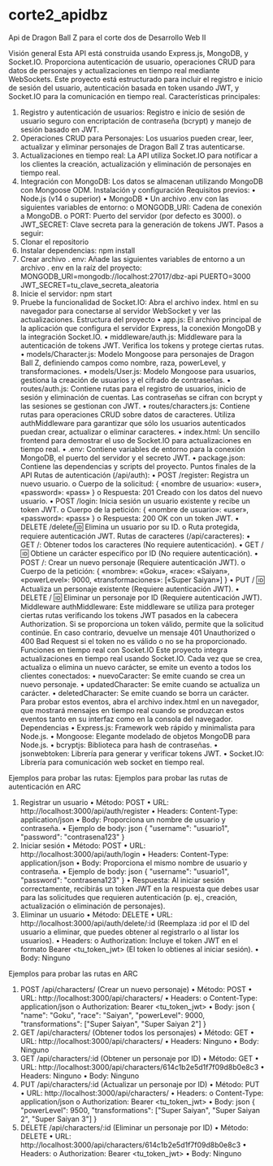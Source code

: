 # corte2_apidbz
Api de Dragon Ball Z para el corte dos de Desarrollo Web II

Visión general
Esta API está construida usando Express.js, MongoDB, y Socket.IO. Proporciona autenticación de usuario, operaciones CRUD para datos de personajes y actualizaciones en tiempo real mediante WebSockets. Este proyecto está estructurado para incluir el registro e inicio de sesión del usuario, autenticación basada en token usando JWT, y Socket.IO para la comunicación en tiempo real.
Características principales:
1.	Registro y autenticación de usuarios: Registro e inicio de sesión de usuario seguro con encriptación de contraseña (bcrypt) y manejo de sesión basado en JWT.
2.	Operaciones CRUD para Personajes: Los usuarios pueden crear, leer, actualizar y eliminar personajes de Dragon Ball Z tras autenticarse.
3.	Actualizaciones en tiempo real: La API utiliza Socket.IO para notificar a los clientes la creación, actualización y eliminación de personajes en tiempo real.
4.	Integración con MongoDB: Los datos se almacenan utilizando MongoDB con Mongoose ODM.
Instalación y configuración
Requisitos previos:
•	Node.js (v14 o superior)
•	MongoDB
•	Un archivo .env con las siguientes variables de entorno:
o	MONGODB_URI: Cadena de conexión a MongoDB.
o	PORT: Puerto del servidor (por defecto es 3000).
o	JWT_SECRET: Clave secreta para la generación de tokens JWT.
Pasos a seguir:
1.	Clonar el repositorio
2.	Instalar dependencias: npm install
3.	Crear archivo . env: Añade las siguientes variables de entorno a un archivo . env en la raíz del proyecto:
MONGODB_URI=mongodb://localhost:27017/dbz-api
PUERTO=3000
JWT_SECRET=tu_clave_secreta_aleatoria
4.	Inicie el servidor: npm start
5.	Pruebe la funcionalidad de Socket.IO: Abra el archivo index. html en su navegador para conectarse al servidor WebSocket y ver las actualizaciones.
Estructura del proyecto
•	app.js: El archivo principal de la aplicación que configura el servidor Express, la conexión MongoDB y la integración Socket.IO.
•	middleware/auth.js: Middleware para la autenticación de tokens JWT. Verifica los tokens y protege ciertas rutas.
•	models/Character.js: Modelo Mongoose para personajes de Dragon Ball Z, definiendo campos como nombre, raza, powerLevel, y transformaciones.
•	models/User.js: Modelo Mongoose para usuarios, gestiona la creación de usuarios y el cifrado de contraseñas.
•	routes/auth.js: Contiene rutas para el registro de usuarios, inicio de sesión y eliminación de cuentas. Las contraseñas se cifran con bcrypt y las sesiones se gestionan con JWT.
•	routes/characters.js: Contiene rutas para operaciones CRUD sobre datos de caracteres. Utiliza authMiddleware para garantizar que sólo los usuarios autenticados puedan crear, actualizar o eliminar caracteres.
•	index.html: Un sencillo frontend para demostrar el uso de Socket.IO para actualizaciones en tiempo real.
•	.env: Contiene variables de entorno para la conexión MongoDB, el puerto del servidor y el secreto JWT.
•	package.json: Contiene las dependencias y scripts del proyecto.
Puntos finales de la API
Rutas de autenticación (/api/auth):
•	POST /register: Registra un nuevo usuario.
o	Cuerpo de la solicitud: { «nombre de usuario»: «user», «password»: «pass» }
o	Respuesta: 201 Creado con los datos del nuevo usuario.
•	POST /login: Inicia sesión un usuario existente y recibe un token JWT.
o	Cuerpo de la petición: { «nombre de usuario»: «user», «password»: «pass» }
o	Respuesta: 200 OK con un token JWT.
•	DELETE /delete/:id: Elimina un usuario por su ID.
o	Ruta protegida, requiere autenticación JWT.
Rutas de caracteres (/api/caracteres):
•	GET /: Obtener todos los caracteres (No requiere autenticación).
•	GET / :id: Obtiene un carácter específico por ID (No requiere autenticación).
•	POST /: Crear un nuevo personaje (Requiere autenticación JWT).
o	Cuerpo de la petición: { «nombre»: «Goku», «race»: «Saiyan», «powerLevel»: 9000, «transformaciones»: [«Super Saiyan»] }
•	PUT / :id: Actualiza un personaje existente (Requiere autenticación JWT).
•	DELETE / :id: Eliminar un personaje por ID (Requiere autenticación JWT).
Middleware
authMiddleware:
Este middleware se utiliza para proteger ciertas rutas verificando los tokens JWT pasados en la cabecera Authorization. Si se proporciona un token válido, permite que la solicitud continúe. En caso contrario, devuelve un mensaje 401 Unauthorized o 400 Bad Request si el token no es válido o no se ha proporcionado.
Funciones en tiempo real con Socket.IO
Este proyecto integra actualizaciones en tiempo real usando Socket.IO. Cada vez que se crea, actualiza o elimina un nuevo carácter, se emite un evento a todos los clientes conectados:
•	nuevoCaracter: Se emite cuando se crea un nuevo personaje.
•	updatedCharacter: Se emite cuando se actualiza un carácter.
•	deletedCharacter: Se emite cuando se borra un carácter.
Para probar estos eventos, abra el archivo index.html en un navegador, que mostrará mensajes en tiempo real cuando se produzcan estos eventos tanto en su interfaz como en la consola del  navegador.
Dependencias
•	Express.js: Framework web rápido y minimalista para Node.js.
•	Mongoose: Elegante modelado de objetos MongoDB para Node.js.
•	bcryptjs: Biblioteca para hash de contraseñas.
•	jsonwebtoken: Librería para generar y verificar tokens JWT.
•	Socket.IO: Librería para comunicación web socket en tiempo real.

Ejemplos para probar las rutas:
Ejemplos para probar las rutas de autenticación en ARC
1. Registrar un usuario
•	Método: POST
•	URL: http://localhost:3000/api/auth/register
•	Headers: Content-Type: application/json
•	Body: Proporciona un nombre de usuario y contraseña.
•	Ejemplo de body:
json
{
  "username": "usuario1",
  "password": "contrasena123"
}
2. Iniciar sesión
•	Método: POST
•	URL: http://localhost:3000/api/auth/login
•	Headers: Content-Type: application/json
•	Body: Proporciona el mismo nombre de usuario y contraseña.
•	Ejemplo de body:
json
{
  "username": "usuario1",
  "password": "contrasena123"
}
•	Respuesta: Al iniciar sesión correctamente, recibirás un token JWT en la respuesta que debes usar para las solicitudes que requieren autenticación (p. ej., creación, actualización o eliminación de personajes).
3. Eliminar un usuario
•	Método: DELETE
•	URL: http://localhost:3000/api/auth/delete/:id (Reemplaza :id por el ID del usuario a eliminar, que puedes obtener al registrarlo o al listar los usuarios).
•	Headers:
o	Authorization: Incluye el token JWT en el formato Bearer <tu_token_jwt> (El token lo obtienes al iniciar sesión).
•	Body: Ninguno

Ejemplos para probar las rutas en ARC
1. POST /api/characters/ (Crear un nuevo personaje)
•	Método: POST
•	URL: http://localhost:3000/api/characters/
•	Headers:
o	Content-Type: application/json
o	Authorization: Bearer <tu_token_jwt>
•	Body:
json
{
  "name": "Goku",
  "race": "Saiyan",
  "powerLevel": 9000,
  "transformations": ["Super Saiyan", "Super Saiyan 2"]
}
2. GET /api/characters/ (Obtener todos los personajes)
•	Método: GET
•	URL: http://localhost:3000/api/characters/
•	Headers: Ninguno
•	Body: Ninguno
3. GET /api/characters/:id (Obtener un personaje por ID)
•	Método: GET
•	URL: http://localhost:3000/api/characters/614c1b2e5d1f7f09d8b0e8c3
•	Headers: Ninguno
•	Body: Ninguno
4. PUT /api/characters/:id (Actualizar un personaje por ID)
•	Método: PUT
•	URL: http://localhost:3000/api/characters/<id-del-personaje> 
•	Headers:
o	Content-Type: application/json
o	Authorization: Bearer <tu_token_jwt>
•	Body:
json
{
  "powerLevel": 9500,
  "transformations": ["Super Saiyan", "Super Saiyan 2", "Super Saiyan 3"]
}
5. DELETE /api/characters/:id (Eliminar un personaje por ID)
•	Método: DELETE
•	URL: http://localhost:3000/api/characters/614c1b2e5d1f7f09d8b0e8c3
•	Headers:
o	Authorization: Bearer <tu_token_jwt>
•	Body: Ninguno






